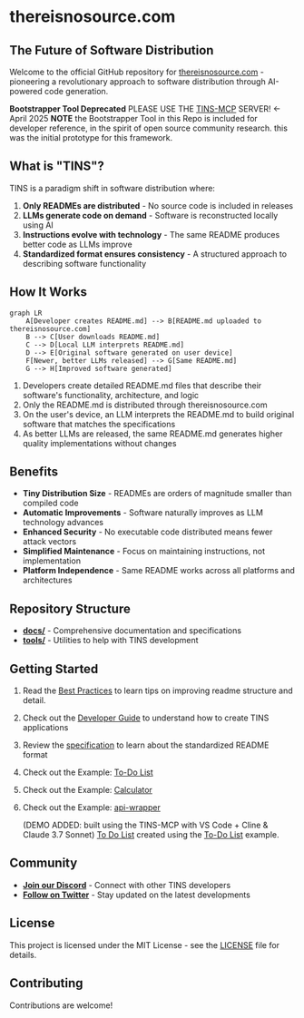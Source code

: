 # thereisnosource.com

## The Future of Software Distribution

Welcome to the official GitHub repository for [thereisnosource.com](https://thereisnosource.com) - pioneering a revolutionary approach to software distribution through AI-powered code generation.

**Bootstrapper Tool Deprecated** PLEASE USE THE [TINS-MCP](https://github.com/ScuffedEpoch/TINS-MCP) SERVER! <- April 2025
**NOTE** the Bootstrapper Tool in this Repo is included for developer reference, in the spirit of open source community research. this was the initial prototype for this framework.

## What is "TINS"?

TINS is a paradigm shift in software distribution where:

1. **Only READMEs are distributed** - No source code is included in releases
2. **LLMs generate code on demand** - Software is reconstructed locally using AI
3. **Instructions evolve with technology** - The same README produces better code as LLMs improve
4. **Standardized format ensures consistency** - A structured approach to describing software functionality 

## How It Works

```mermaid
graph LR
    A[Developer creates README.md] --> B[README.md uploaded to thereisnosource.com]
    B --> C[User downloads README.md]
    C --> D[Local LLM interprets README.md]
    D --> E[Original software generated on user device]
    F[Newer, better LLMs released] --> G[Same README.md]
    G --> H[Improved software generated]
```

1. Developers create detailed README.md files that describe their software's functionality, architecture, and logic
2. Only the README.md is distributed through thereisnosource.com
3. On the user's device, an LLM interprets the README.md to build original software that matches the specifications
4. As better LLMs are released, the same README.md generates higher quality implementations without changes

## Benefits

- **Tiny Distribution Size** - READMEs are orders of magnitude smaller than compiled code
- **Automatic Improvements** - Software naturally improves as LLM technology advances
- **Enhanced Security** - No executable code distributed means fewer attack vectors
- **Simplified Maintenance** - Focus on maintaining instructions, not implementation
- **Platform Independence** - Same README works across all platforms and architectures

## Repository Structure

- **[docs/](docs/)** - Comprehensive documentation and specifications
- **[tools/](tools/)** - Utilities to help with TINS development

## Getting Started

1. Read the [Best Practices](docs/specification.md) to learn tips on improving readme structure and detail.
2. Check out the [Developer Guide](docs/developer-guide.md) to understand how to create TINS applications
3. Review the [specification](docs/specification.md) to learn about the standardized README format
4. Check out the Example: [To-Do List](https://github.com/ScuffedEpoch/TINS/blob/main/examples/todo-app/README.md)
5. Check out the Example: [Calculator](https://github.com/ScuffedEpoch/TINS/blob/main/examples/simple-calculator/README.md)
6. Check out the Example: [api-wrapper](https://github.com/ScuffedEpoch/TINS/blob/main/examples/api-wrapper/README.md)

   (DEMO ADDED: built using the TINS-MCP with VS Code + Cline & Claude 3.7 Sonnet)
   [To Do List](https://thereisnosource.com/demo/todo/) created using the [To-Do List](https://github.com/ScuffedEpoch/TINS/blob/main/examples/todo-app/README.md) example.


## Community

- **[Join our Discord](https://discord.com/invite/uubQXhwzkj)** - Connect with other TINS developers
- **[Follow on Twitter](https://x.com/MushroomFleet)** - Stay updated on the latest developments

## License

This project is licensed under the MIT License - see the [LICENSE](LICENSE) file for details.

## Contributing

Contributions are welcome!



